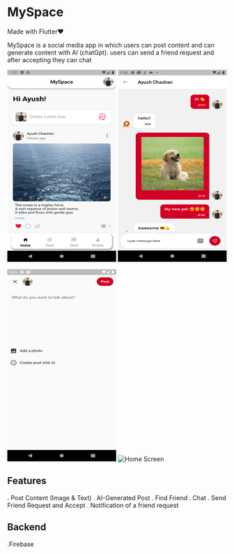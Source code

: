 # MySpace

Made with Flutter❤️ 

MySpace is a social media app in which users can post content and can generate content with AI (chatGpt).
users can send a friend request and after accepting they can chat

<img src="screenshot/main.png" alt="Home Screen" width="250" height="440"> <img src="screenshot/chat.png" alt="Chat Screen" width="250" height="440">

<img src="screenshot/post.png" alt="Home Screen" width="250" height="440">
<img src="screenshot/freiend.png" alt="Home Screen" width="250" height="440">


## Features

. Post Content (Image & Text)
. AI-Generated Post
. Find Friend
. Chat
. Send Friend Request and Accept
. Notification of a friend request

## Backend

.Firebase


